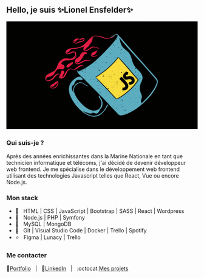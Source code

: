 ## Hello, je suis ✨Lionel Ensfelder✨

![Drag Racing](./js.jpg)

### Qui suis-je ?

Après des années enrichissantes dans la Marine Nationale en tant que technicien informatique et télécoms, j'ai décidé de devenir développeur web frontend. Je me spécialise dans le développement web frontend utilisant des technologies Javascript telles que React, Vue ou encore Node.js. 

### Mon stack

- 💖 &nbsp; HTML | CSS | JavaScript | Bootstrap | SASS | React | Wordpress
- 🌱 &nbsp; Node.js | PHP | Symfony
- 💾 &nbsp; MySQL | MongoDB
- 🚀 &nbsp; Git | Visual Studio Code | Docker | Trello | Spotify
- ⭐ &nbsp; Figma | Lunacy | Trello

### Me contacter
🎨[Portfolio](https://lioens.dev)&nbsp;&nbsp;&nbsp;|&nbsp;&nbsp;&nbsp;👔[LinkedIn](https://www.linkedin.com/in/lionel-ensfelder/)&nbsp;&nbsp;&nbsp;|&nbsp;&nbsp;&nbsp;:octocat:[Mes projets](https://github.com/LionelENSFELDER?tab=repositories)


